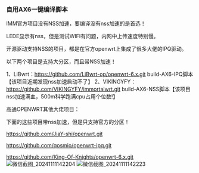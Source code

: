 ### 自用AX6一键编译脚本
IMM官方项目没有NSS加速，要编译没有nss加速的是首选！

LEDE显示有nss，但是测试WIFI有问题，内网中上传速度特别慢。

开源驱动支持NSS的项目，都是在官方openwrt上集成了很多大佬的IPQ驱动。

以下两个项目是支持大分区，而且带NSS加速！

1、LiBwrt：https://github.com/LiBwrt-op/openwrt-6.x.git build-AX6-IPQ脚本【该项目近期发现nss加速启动不了】
2、VIKINGYFY： https://github.com/VIKINGYFY/immortalwrt.git build-AX6-NSS脚本【该项目nss加速满血，500m科学跑满cpu占用个位数!】


高通OPENWRT其他大佬项目：

下面的这些项目带nss加速，但是只支持官方的分区！

https://github.com/JiaY-shi/openwrt.git

https://github.com/qosmio/openwrt-ipq.git

https://github.com/King-Of-Knights/openwrt-6.x.git
![微信截图_20241111142204](https://github.com/user-attachments/assets/ae453a7e-aa5b-4355-9ca8-7bb192664fb6)
![微信截图_20241111142223](https://github.com/user-attachments/assets/24657fcb-89b0-411f-b159-d5754f648502)

